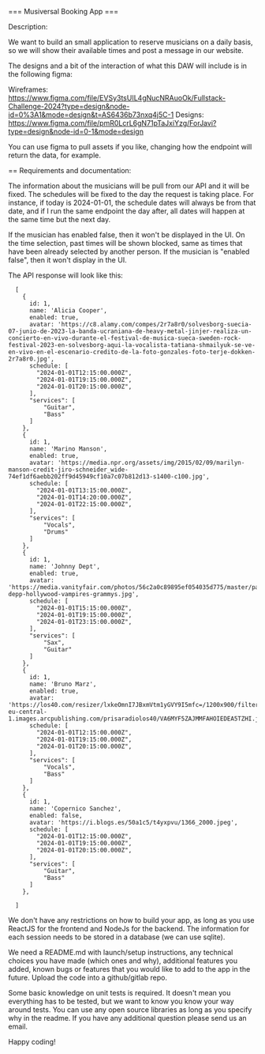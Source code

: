 === Musiversal Booking App ===

Description:

We want to build an small application to reserve musicians on a daily basis, so we will show their available times and post a message in our website.

The designs and a bit of the interaction of what this DAW will include is in the following figma:

Wireframes: https://www.figma.com/file/EVSy3tsUIL4gNucNRAuoOk/Fullstack-Challenge-2024?type=design&node-id=0%3A1&mode=design&t=AS6436b73nxq4j5C-1
Designs: https://www.figma.com/file/pmR0LcrL6gN71pTaJxiYzg/ForJavi?type=design&node-id=0-1&mode=design

You can use figma to pull assets if you like, changing how the endpoint will return the data, for example.

== Requirements and documentation:

The information about the musicians will be pull from our API and it will be fixed. The schedules will be fixed to the day the request is taking place. For instance, if today is 2024-01-01, the schedule dates will always be from that date, and if I run the same endpoint the day after, all dates will happen at the same time but the next day.

If the musician has enabled false, then it won't be displayed in the UI. On the time selection, past times will be shown blocked, same as times that have been already selected by another person. If the musician is "enabled false", then it won't display in the UI.

The API response will look like this:

```
  [
    {
      id: 1,
      name: 'Alicia Cooper',
      enabled: true,
      avatar: 'https://c8.alamy.com/compes/2r7a8r0/solvesborg-suecia-07-junio-de-2023-la-banda-ucraniana-de-heavy-metal-jinjer-realiza-un-concierto-en-vivo-durante-el-festival-de-musica-sueca-sweden-rock-festival-2023-en-solvesborg-aqui-la-vocalista-tatiana-shmailyuk-se-ve-en-vivo-en-el-escenario-credito-de-la-foto-gonzales-foto-terje-dokken-2r7a8r0.jpg',
      schedule: [
        "2024-01-01T12:15:00.000Z",
        "2024-01-01T19:15:00.000Z",
        "2024-01-01T20:15:00.000Z",
      ],
      "services": [
          "Guitar",
          "Bass"
      ]
    },
    {
      id: 1,
      name: 'Marino Manson',
      enabled: true,
      avatar: 'https://media.npr.org/assets/img/2015/02/09/marilyn-manson-credit-jiro-schneider_wide-74ef1df6aebb202ff9d45949cf10a7c07b812d13-s1400-c100.jpg',
      schedule: [
        "2024-01-01T13:15:00.000Z",
        "2024-01-01T14:20:00.000Z",
        "2024-01-01T22:15:00.000Z",
      ],
      "services": [
          "Vocals",
          "Drums"
      ]
    },
    {
      id: 1,
      name: 'Johnny Dept',
      enabled: true,
      avatar: 'https://media.vanityfair.com/photos/56c2a0c89895ef054035d775/master/pass/johnny-depp-hollywood-vampires-grammys.jpg',
      schedule: [
        "2024-01-01T15:15:00.000Z",
        "2024-01-01T19:15:00.000Z",
        "2024-01-01T23:15:00.000Z",
      ],
      "services": [
          "Sax",
          "Guitar"
      ]
    },
    {
      id: 1,
      name: 'Bruno Marz',
      enabled: true,
      avatar: 'https://los40.com/resizer/lxkeOmnI7JBxmVtm1yGVY9I5mfc=/1200x900/filters:format(jpg):quality(70)/cloudfront-eu-central-1.images.arcpublishing.com/prisaradiolos40/VA6MYF5ZAJMMFAHOIEDEA5TZHI.jpg',
      schedule: [
        "2024-01-01T12:15:00.000Z",
        "2024-01-01T19:15:00.000Z",
        "2024-01-01T20:15:00.000Z",
      ],
      "services": [
          "Vocals",
          "Bass"
      ]
    },
    {
      id: 1,
      name: 'Copernico Sanchez',
      enabled: false,
      avatar: 'https://i.blogs.es/50a1c5/t4yxpvu/1366_2000.jpeg',
      schedule: [
        "2024-01-01T12:15:00.000Z",
        "2024-01-01T19:15:00.000Z",
        "2024-01-01T20:15:00.000Z",
      ],
      "services": [
          "Guitar",
          "Bass"
      ]
    },

  ]
```

We don't have any restrictions on how to build your app, as long as you use ReactJS for the frontend and NodeJs for the backend. The information for each session needs to be stored in a database (we can use sqlite).

We need a README.md with launch/setup instructions, any technical choices you have made (which ones and why), additional features you added, known bugs or features that you would like to add to the app in the future.
Upload the code into a github/gitlab repo.

Some basic knowledge on unit tests is required. It doesn't mean you everything has to be tested, but we want to know you know your way around tests.
You can use any open source libraries as long as you specify why in the readme.
If you have any additional question please send us an email.

Happy coding!
